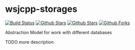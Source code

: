 # wsjcpp-storages

[![Build Status](https://api.travis-ci.org/wsjcpp/wsjcpp-storages.svg?branch=master)](https://travis-ci.org/wsjcpp/wsjcpp-storages) [![Github Stars](https://img.shields.io/github/stars/wsjcpp/wsjcpp-storages.svg?label=github%20%E2%98%85)](https://github.com/wsjcpp/wsjcpp-storages) [![Github Stars](https://img.shields.io/github/contributors/wsjcpp/wsjcpp-storages.svg)](https://github.com/wsjcpp/wsjcpp-storages) [![Github Forks](https://img.shields.io/github/forks/wsjcpp/wsjcpp-storages.svg?label=github%20forks)](https://github.com/wsjcpp/wsjcpp-storages/network/members)

Abstraction Model for work with different databases

TODO more description



